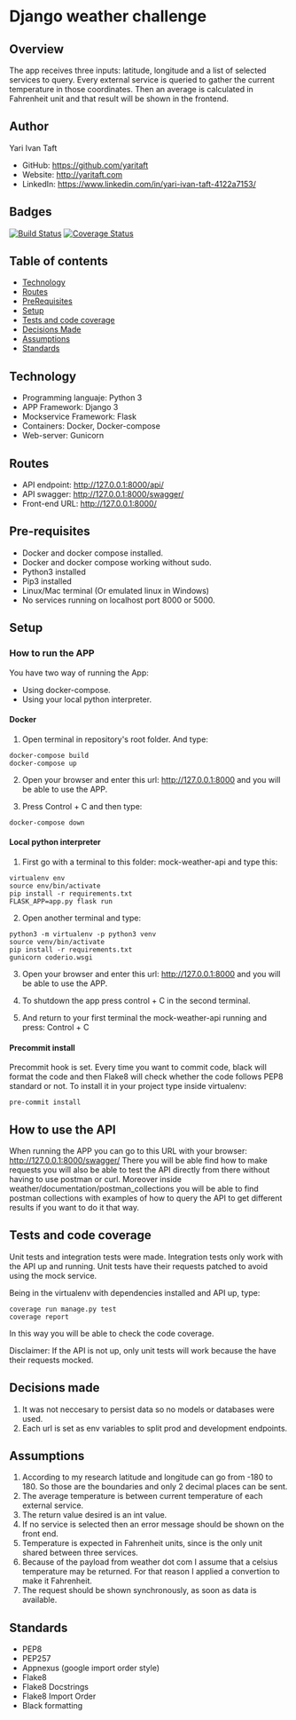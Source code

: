 # Django weather challenge

## Overview

The app receives three inputs: latitude, longitude and a list of selected services to query.
Every external service is queried to gather the current temperature in those coordinates.
Then an average is calculated in Fahrenheit unit and that result will be shown in the frontend.

## Author

Yari Ivan Taft

- GitHub: https://github.com/yaritaft
- Website: http://yaritaft.com
- LinkedIn: https://www.linkedin.com/in/yari-ivan-taft-4122a7153/

## Badges

[![Build Status](https://travis-ci.org/yaritaft/django_weather_challenge.svg?branch=master)](https://travis-ci.org/yaritaft/django_weather_challenge)
[![Coverage Status](https://coveralls.io/repos/github/yaritaft/my_django_web_page/badge.svg?branch=master)](https://coveralls.io/github/yaritaft/my_django_web_page?branch=master)

## Table of contents

- [Technology](#Technology)
- [Routes](#Routes)
- [PreRequisites](#Pre-requisites)
- [Setup](#Setup)
- [Tests and code coverage](#Tests-and-code-coverage)
- [Decisions Made](#Decisions-made)
- [Assumptions](#Assumptions)
- [Standards](#Standards)

## Technology

- Programming languaje: Python 3
- APP Framework: Django 3
- Mockservice Framework: Flask
- Containers: Docker, Docker-compose
- Web-server: Gunicorn

## Routes

- API endpoint: http://127.0.0.1:8000/api/
- API swagger: http://127.0.0.1:8000/swagger/
- Front-end URL: http://127.0.0.1:8000/

## Pre-requisites

- Docker and docker compose installed.
- Docker and docker compose working without sudo.
- Python3 installed
- Pip3 installed
- Linux/Mac terminal (Or emulated linux in Windows)
- No services running on localhost port 8000 or 5000.

## Setup

### How to run the APP

You have two way of running the App:
- Using docker-compose.
- Using your local python interpreter.

#### Docker
1) Open terminal in repository's root folder. And type:
```
docker-compose build
docker-compose up
```

2) Open your browser and enter this url: http://127.0.0.1:8000 and you will be able to use the APP.

3) Press Control + C and then type:
```
docker-compose down
```

#### Local python interpreter
1) First go with a terminal to this folder: mock-weather-api and type this:
```
virtualenv env
source env/bin/activate
pip install -r requirements.txt
FLASK_APP=app.py flask run
```

2) Open another terminal and type:
```
python3 -m virtualenv -p python3 venv
source venv/bin/activate
pip install -r requirements.txt
gunicorn coderio.wsgi
```
3) Open your browser and enter this url: http://127.0.0.1:8000 and you will be able to use the APP.

4) To shutdown the app press control + C in the second terminal.

5) And return to your first terminal the mock-weather-api running and press: Control + C

#### Precommit install

Precommit hook is set. Every time you want to commit code, black will format the code and then Flake8 will check whether the code follows PEP8 standard or not. To install it in your project type inside virtualenv:

```
pre-commit install
```

## How to use the API

When running the APP you can go to this URL with your browser: http://127.0.0.1:8000/swagger/
There you will be able find how to make requests you will also be able to test the API directly from there without having to use postman or curl.
Moreover inside weather/documentation/postman_collections you will be able to find postman collections with examples of how to query the API to get different results if you want to do it that way.

## Tests and code coverage
Unit tests and integration tests were made. Integration tests only work with the API up and running.
Unit tests have their requests patched to avoid using the mock service.

Being in the virtualenv with dependencies installed and API up, type:

```
coverage run manage.py test
coverage report
```

In this way you will be able to check the code coverage.

Disclaimer: If the API is not up, only unit tests will work because the have their requests mocked.

## Decisions made

1) It was not neccesary to persist data so no models or databases were used.
2) Each url is set as env variables to split prod and development endpoints.

## Assumptions

1) According to my research latitude and longitude can go from -180 to 180. So those are the boundaries and only 2 decimal places can be sent.
2) The average temperature is between current temperature of each external service.
3) The return value desired is an int value.
4) If no service is selected then an error message should be shown on the front end.
5) Temperature is expected in Fahrenheit units, since is the only unit shared between three services.
5) Because of the payload from weather dot com I assume that a celsius temperature may be returned. For that reason I applied a convertion to make it Fahrenheit.
6) The request should be shown synchronously, as soon as data is available.

## Standards

- PEP8
- PEP257
- Appnexus (google import order style)
- Flake8
- Flake8 Docstrings
- Flake8 Import Order
- Black formatting

